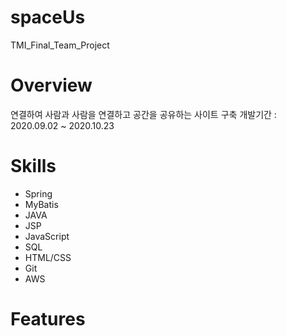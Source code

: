 # spaceUs
TMI_Final_Team_Project

# Overview
연결하여 사람과 사람을 연결하고 공간을 공유하는 사이트 구축
개발기간 : 2020.09.02 ~ 2020.10.23

# Skills
* Spring
* MyBatis
* JAVA
* JSP
* JavaScript
* SQL
* HTML/CSS
* Git
* AWS

# Features




